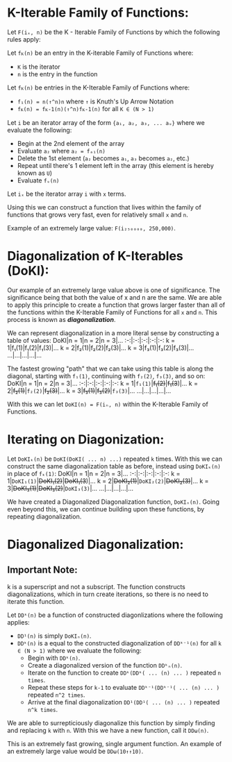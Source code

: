 # K-Iterable Family of Functions:

Let `F(iₓ, n)` be the K - Iterable Family of Functions by which the following rules apply: 

Let `fᴋ(n)` be an entry in the K-iterable Family of Functions where:
  - `K` is the iterator
  - `n` is the entry in the function

Let `fᴋ(n)` be entries in the K-Iterable Family of Functions where:
  - `f₁(n) = n(↑^n)n` where `↑` is Knuth's Up Arrow Notation
  - `fᴋ(n) = fᴋ-1(n)(↑^n)fᴋ-1(n)` for all `K ∈ (N > 1)`
 
Let `i` be an iterator array of the form `{a₁, a₂, a₃, ... aᵤ}` where we evaluate the following:
  - Begin at the 2nd element of the array
  - Evaluate `a₂` where `a₂ = fₐ₁(n)`
  - Delete the 1st element (`a₂` becomes `a₁`, `a₃` becomes `a₂`, etc.)
  - Repeat until there's 1 element left in the array (this element is hereby known as `U`)
  - Evaluate `fᵤ(n)`

Let `iₓ` be the iterator array `i` with `x` terms. 

Using this we can construct a function that lives within the family of functions that grows very fast, even for relatively small `x` and `n`.

Example of an extremely large value: `F(i₂₅₀₀₀₀, 250,000)`.

# Diagonalization of K-Iterables (DoKI):

Our example of an extremely large value above is one of significance. The significance being that both the value of x and n are the same. We are able to apply this principle to create a function that grows larger faster than all of the functions within the K-Iterable Family of Functions for all `x` and `n`. This process is known as ***diagonalization***.

We can represent diagonalization in a more literal sense by constructing a table of values:
DoKI|n = 1|n = 2|n = 3|...
:-:|:-:|:-:|:-:|:-:
k = 1|f₁(1)|f₁(2)|f₁(3)|...
k = 2|f₂(1)|f₂(2)|f₂(3)|...
k = 3|f₃(1)|f₃(2)|f₃(3)|...
...|...|...|...|...

The fastest growing "path" that we can take using this table is along the diagonal, starting with `f₁(1)`, continuing with `f₂(2)`, `f₃(3)`, and so on:
DoKI|n = 1|n = 2|n = 3|...
:-:|:-:|:-:|:-:|:-:
k = 1|`f₁(1)`|~~f₁(2)~~|~~f₁(3~~)|...
k = 2|~~f₂(1)~~|`f₂(2)`|~~f₂(3)~~|...
k = 3|~~f₃(1)~~|~~f₃(2)~~|`f₃(3)`|...
...|...|...|...|...

With this we can let `DoKI(n) = F(iₙ, n)` within the K-Iterable Family of Functions.

# Iterating on Diagonization:

Let `DoKIₖ(n)` be `DoKI(DoKI( ... n) ...)` repeated `k` times. With this we can construct the same diagonalization table as before, instead using `DoKIₖ(n)` in place of `fₖ(1)`:
DoKI|n = 1|n = 2|n = 3|...
:-:|:-:|:-:|:-:|:-:
k = 1|`DoKI₁(1)`|~~DoKI₁(2)~~|~~DoKI₁(3~~)|...
k = 2|~~DoKI₂(1)~~|`DoKI₂(2)`|~~DoKI₂(3)~~|...
k = 3|~~DoKI₃(1)~~|~~DoKI₃(2)~~|`DoKI₃(3)`|...
...|...|...|...|...

We have created a Diagonalized Diagonalization function, `DoKIₙ(n)`. Going even beyond this, we can continue building upon these functions, by repeating diagonalization.

# Diagonalized Diagonalization:

## Important Note:
k is a superscript and not a subscript. The function constructs diagonalizations, which in turn create iterations, so there is no need to iterate this function. 

Let `DDᵏ(n)` be a function of constructed diagonlizations where the following applies:
- `DD¹(n)` is simply `DoKIₙ(n)`.
- `DDᵏ(n)` is a equal to the constructed diagonalization of `DDᵏ⁻¹(n)` for all `k ∈ (N > 1)` where we evaluate the following:
  - Begin with `DDᵏ(n)`.
  - Create a diagonalized version of the function `DDᵏₙ(n)`.
  - Iterate on the function to create `DDᵏ(DDᵏ( ... (n) ... )` repeated `n times`.
  - Repeat these steps for `k-1` to evaluate `DDᵏ⁻¹(DDᵏ⁻¹( ... (n) ... )` repeated `n^2 times`.
  - Arrive at the final diagonalization `DD¹(DD¹( ... (n) ... )` repeated `n^k times`.

We are able to surrepticiously diagonalize this function by simply finding and replacing `k` with `n`. With this we have a new function, call it `DDω(n)`.

This is an extremely fast growing, single argument function. An example of an extremely large value would be `DDω(10↑↑10)`.



